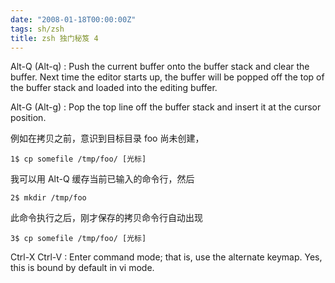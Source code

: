 ```yaml
---
date: "2008-01-18T00:00:00Z"
tags: sh/zsh
title: zsh 独门秘笈 4
---
```


Alt-Q (Alt-q)
: Push the current buffer onto the buffer stack and clear the buffer.
  Next time the editor starts up, the buffer will be popped off the top of the buffer stack and loaded into the editing buffer.

Alt-G (Alt-g)
: Pop the top line off the buffer stack and insert it at the cursor position.

例如在拷贝之前，意识到目标目录 foo 尚未创建，

    1$ cp somefile /tmp/foo/ [光标]
    
我可以用 Alt-Q 缓存当前已输入的命令行，然后

    2$ mkdir /tmp/foo
    
此命令执行之后，刚才保存的拷贝命令行自动出现

    3$ cp somefile /tmp/foo/ [光标]

Ctrl-X Ctrl-V
: Enter command mode;
  that is, use the alternate keymap.  Yes, this is bound by default in vi mode.
